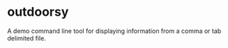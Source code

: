 # outdoorsy
A demo command line tool for displaying information from a comma or tab delimited file.
